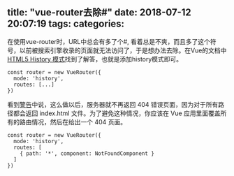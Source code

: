 title: "vue-router去除#"
date: 2018-07-12 20:07:19
tags:
categories:
---
在使用vue-router时，URL中总会有多了个#, 看着总是不爽，而且多了这个符号，以前被搜索引擎收录的页面就无法访问了，于是想办法去除。在Vue的文档中[HTML5 History 模式](https://router.vuejs.org/zh/guide/essentials/history-mode.html)找到了解答，也就是添加history模式即可。

```
const router = new VueRouter({
  mode: 'history',
  routes: [...]
})
```

看到[警告](https://router.vuejs.org/zh/guide/essentials/history-mode.html#%E8%AD%A6%E5%91%8A)中说，这么做以后，服务器就不再返回 404 错误页面，因为对于所有路径都会返回 index.html 文件。为了避免这种情况，你应该在 Vue 应用里面覆盖所有的路由情况，然后在给出一个 404 页面。

```
const router = new VueRouter({
  mode: 'history',
  routes: [
    { path: '*', component: NotFoundComponent }
  ]
})
```
